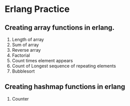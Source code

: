 # Erlang Practice

## Creating array functions in erlang.

1. Length of array
2. Sum of array
3. Reverse array
4. Factorial
5. Count times element appears
6. Count of Longest sequence of repeating elements
7. Bubblesort

## Creating hashmap functions in erlang

1. Counter
